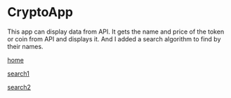 # CryptoApp

This app can display data from API. It gets the name and price of the token or coin from API and displays it. And I added a search algorithm to find by their names.

[home](ss2/1.png)

[search1](ss2/2.png)

[search2](ss2/3.png)
